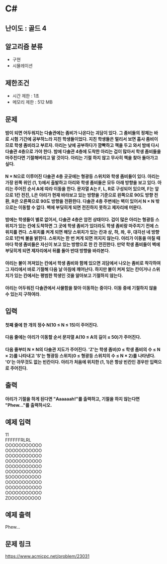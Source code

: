 # C#

## 난이도 : 골드 4

## 알고리즘 분류
  - 구현
  - 시뮬레이션

## 제한조건
  - 시간 제한 : 1초
  - 메모리 제한 : 512 MB

## 문제
#### 밤이 되면 어두워지는 다솔관에는 좀비가 나온다는 괴담이 있다. 그 좀비들의 정체는 바로 시험 기간에 공부하느라 지친 학생들이었다. 지친 학생들은 멀리서 보면 흡사 좀비이므로 학생 좀비라고 부르자. 아리는 낮에 공부하다가 깜빡하고 책을 두고 와서 밤에 다시 다솔관 4층으로 가야 한다. 밤에 다솔관 4층에 도착한 아리는 겁이 많아서 학생 좀비들을 마주친다면 기절해버리고 말 것이다. 아리는 기절 하지 않고 무사히 책을 찾아 돌아가고 싶다.
#### N × N으로 이루어진 다솔관 4층 곳곳에는 형광등 스위치와 학생 좀비들이 있다. 아리는 가장 왼쪽 위인 (1, 1)에서 출발하고 아리와 학생 좀비들은 모두 아래 방향을 보고 있다. 아리는 주어진 순서 A에 따라 이동을 한다. 문자열 A는 F, L, R로 구성되어 있으며, F는 앞으로 1칸 전진, L은 아리가 현재 바라보고 있는 방향을 기준으로 왼쪽으로 90도 방향 전환, R은 오른쪽으로 90도 방향을 전환한다. 다솔관 4층 주변에는 벽이 있어서 N × N 밖으로는 이동할 수 없다. 벽에 부딪히게 되면 전진하지 못하고 제자리에 머문다.
#### 밤에는 학생들이 별로 없어서, 다솔관 4층은 암전 상태이다. 겁이 많은 아리는 형광등 스위치가 있는 칸에 도착하면 그 곳에 학생 좀비가 있더라도 학생 좀비랑 마주치기 전에 스위치를 켠다. 스위치를 켜게 되면 해당 스위치가 있는 칸과 상, 하, 좌, 우, 대각선 네 방향으로 1칸씩 불을 밝힌다. 스위치는 한 번 켜게 되면 꺼지지 않는다. 아리가 이동을 마칠 때마다 학생 좀비들은 자신이 보고 있는 방향으로 한 칸 전진한다. 만약 학생 좀비들이 벽에 부딪히게 되면 제자리에서 뒤를 돌아 반대 방향을 바라본다.
#### 아리는 불이 꺼져있는 칸에서 학생 좀비와 함께 있으면 괴담에서 나오는 좀비로 착각하여 그 자리에서 바로 기절해 다음 날 아침에 깨어난다. 하지만 불이 켜져 있는 칸이거나 스위치가 있는 칸에서는 평범한 학생인 것을 알아보고 기절하지 않는다.
#### 아리는 어두워진 다솔관에서 사물함을 찾아 이동하는 중이다. 이동 중에 기절하지 않을 수 있는지 구하여라.

## 입력
#### 첫째 줄에 한 개의 정수 N(10 ≤ N ≤ 15)이 주어진다.
#### 다음 줄에는 아리가 이동할 순서 문자열 A(10 ≤ A의 길이 ≤ 50)가 주어진다.
#### 다음 줄부터 N × N의 다솔관 지도가 주어진다. 'Z'는 학생 좀비(0 ≤ 학생 좀비의 수 ≤ N × 2)를 나타내고 'S'는 형광등 스위치(0 ≤ 형광등 스위치의 수 ≤ N × 2)를 나타낸다. 'O'는 아무것도 없는 빈칸이다. 아리가 처음에 위치한 (1, 1)은 항상 빈칸인 경우만 입력으로 주어진다.

## 출력
#### 아리가 기절을 하게 된다면 "Aaaaaah!"를 출력하고, 기절을 하지 않는다면 "Phew..."를 출력하시오.

## 예제 입력
11<br/>
FFFFFFRLRL<br/>
OOOOOOOOOOO<br/>
OOOOOOOOOOO<br/>
OOOOOOOOOOO<br/>
OOOOOOOOOOO<br/>
OOOOOOOOOOO<br/>
OOOOOOOOOOO<br/>
SOOOOOOOOOO<br/>
OOOOOOOOOOO<br/>
OOOOOOOOOOO<br/>
OOOOOOOOOOO<br/>
ZOOOOOOOOOO<br/>

## 예제 출력
Phew...<br/>

## 문제 링크
https://www.acmicpc.net/problem/23031